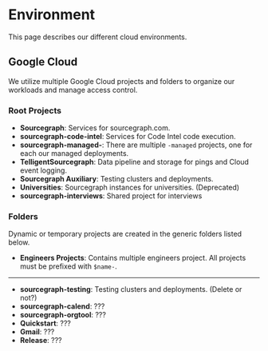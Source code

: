 # Environment

This page describes our different cloud environments.

## Google Cloud

We utilize multiple Google Cloud projects and folders to organize our workloads and manage access control.


### Root Projects

- **Sourcegraph**: Services for sourcegraph.com.
- **sourcegraph-code-intel**: Services for Code Intel code execution.
- **sourcegraph-managed-**: There are multiple `-managed` projects, one for each our managed deployments.
- **TelligentSourcegraph**: Data pipeline and storage for pings and Cloud event logging.
- **Sourcegraph Auxiliary**: Testing clusters and deployments.
- **Universities**: Sourcegraph instances for universities. (Deprecated)
- **sourcegraph-interviews**: Shared project for interviews

### Folders
Dynamic or temporary projects are created in the generic folders listed below.

- **Engineers Projects**: Contains multiple engineers project. All projects must be prefixed with `$name-`.

---

- **sourcegraph-testing**: Testing clusters and deployments. (Delete or not?)
- **sourcegraph-calend**: ???
- **sourcegraph-orgtool**: ???
- **Quickstart**: ???
- **Gmail**: ???
- **Release**: ???
